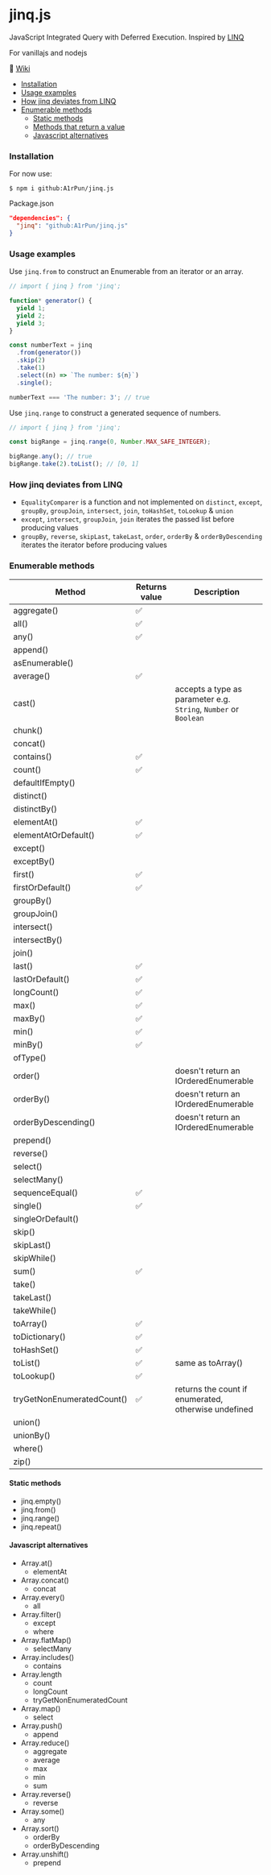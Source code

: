 ﻿# jinq.js

JavaScript Integrated Query with Deferred Execution.
Inspired by [LINQ](https://docs.microsoft.com/en-us/dotnet/api/system.linq.enumerable)

For vanillajs and nodejs

:page_facing_up: [Wiki](https://github.com/A1rPun/jinq.js/wiki)

- [Installation](#installation)
- [Usage examples](#usage-examples)
- [How jinq deviates from LINQ](#how-jinq-deviates-from-linq)
- [Enumerable methods](#enumerable-methods)
  - [Static methods](#static-methods)
  - [Methods that return a value](#methods-that-return-a-value)
  - [Javascript alternatives](#javascript-alternatives)

### Installation

For now use:

```
$ npm i github:A1rPun/jinq.js
```

Package.json
```json
"dependencies": {
  "jinq": "github:A1rPun/jinq.js"
}
```

### Usage examples

Use `jinq.from` to construct an Enumerable from an iterator or an array.

```js
// import { jinq } from 'jinq';

function* generator() {
  yield 1;
  yield 2;
  yield 3;
}

const numberText = jinq
  .from(generator())
  .skip(2)
  .take(1)
  .select((n) => `The number: ${n}`)
  .single();

numberText === 'The number: 3'; // true
```

Use `jinq.range` to construct a generated sequence of numbers.

```js
// import { jinq } from 'jinq';

const bigRange = jinq.range(0, Number.MAX_SAFE_INTEGER);

bigRange.any(); // true
bigRange.take(2).toList(); // [0, 1]
```

### How jinq deviates from LINQ

- `EqualityComparer` is a function and not implemented on `distinct`, `except`, `groupBy`, `groupJoin`, `intersect`, `join`, `toHashSet`, `toLookup` & `union`
- `except`, `intersect`, `groupJoin`, `join` iterates the passed list before producing values
- `groupBy`, `reverse`, `skipLast`, `takeLast`, `order`, `orderBy` & `orderByDescending` iterates the iterator before producing values

### Enumerable methods

Method|Returns value|Description
--|--|--
aggregate()|:white_check_mark:|
all()|:white_check_mark:|
any()|:white_check_mark:|
append()||
asEnumerable()||
average()|:white_check_mark:|
cast()||accepts a type as parameter e.g. `String`, `Number` or `Boolean`
chunk()||
concat()||
contains()|:white_check_mark:|
count()|:white_check_mark:|
defaultIfEmpty()||
distinct()||
distinctBy()||
elementAt()|:white_check_mark:|
elementAtOrDefault()|:white_check_mark:|
except()||
exceptBy()||
first()|:white_check_mark:|
firstOrDefault()|:white_check_mark:|
groupBy()||
groupJoin()||
intersect()||
intersectBy()||
join()||
last()|:white_check_mark:|
lastOrDefault()|:white_check_mark:|
longCount()|:white_check_mark:|
max()|:white_check_mark:|
maxBy()|:white_check_mark:|
min()|:white_check_mark:|
minBy()|:white_check_mark:|
ofType()||
order()||doesn't return an IOrderedEnumerable
orderBy()||doesn't return an IOrderedEnumerable
orderByDescending()||doesn't return an IOrderedEnumerable
prepend()||
reverse()||
select()||
selectMany()||
sequenceEqual()|:white_check_mark:|
single()|:white_check_mark:|
singleOrDefault()||
skip()||
skipLast()||
skipWhile()||
sum()|:white_check_mark:|
take()||
takeLast()||
takeWhile()||
toArray()|:white_check_mark:|
toDictionary()|:white_check_mark:|
toHashSet()|:white_check_mark:|
toList()|:white_check_mark:|same as toArray()
toLookup()|:white_check_mark:|
tryGetNonEnumeratedCount()|:white_check_mark:| returns the count if enumerated, otherwise undefined
union()||
unionBy()||
where()||
zip()||

#### Static methods

- jinq.empty()
- jinq.from()
- jinq.range()
- jinq.repeat()

#### Javascript alternatives

- Array.at()
  - elementAt
- Array.concat()
  - concat
- Array.every()
  - all
- Array.filter()
  - except
  - where
- Array.flatMap()
  - selectMany
- Array.includes()
  - contains
- Array.length
  - count
  - longCount
  - tryGetNonEnumeratedCount
- Array.map()
  - select
- Array.push()
  - append
- Array.reduce()
  - aggregate
  - average
  - max
  - min
  - sum
- Array.reverse()
  - reverse
- Array.some()
  - any
- Array.sort()
  - orderBy
  - orderByDescending
- Array.unshift()
  - prepend
